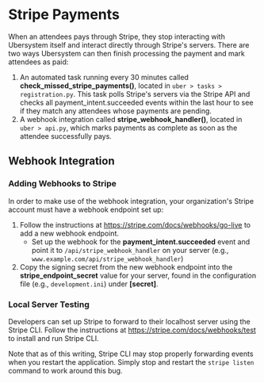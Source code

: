 # Stripe Payments

When an attendees pays through Stripe, they stop interacting with Ubersystem itself and interact directly through Stripe's servers. There are two ways Ubersystem can then finish processing the payment and mark attendees as paid:
1. An automated task running every 30 minutes called **check_missed_stripe_payments()**, located in `uber > tasks > registration.py`. This task polls Stripe's servers via the Stripe API and checks all payment_intent.succeeded events within the last hour to see if they match any attendees whose payments are pending.
2. A webhook integration called **stripe_webhook_handler()**, located in `uber > api.py`, which marks payments as complete as soon as the attendee successfully pays.

## Webhook Integration
### Adding Webhooks to Stripe
In order to make use of the webhook integration, your organization's Stripe account must have a webhook endpoint set up:
1. Follow the instructions at https://stripe.com/docs/webhooks/go-live to add a new webhook endpoint.
    - Set up the webhook for the **payment_intent.succeeded** event and point it to `/api/stripe_webhook_handler` on your server (e.g., `www.example.com/api/stripe_webhook_handler`)
2. Copy the signing secret from the new webhook endpoint into the **stripe_endpoint_secret** value for your server, found in the configuration file (e.g., `development.ini`) under **[secret]**.

### Local Server Testing
Developers can set up Stripe to forward to their localhost server using the Stripe CLI. Follow the instructions at https://stripe.com/docs/webhooks/test to install and run Stripe CLI.

Note that as of this writing, Stripe CLI may stop properly forwarding events when you restart the application. Simply stop and restart the `stripe listen` command to work around this bug.